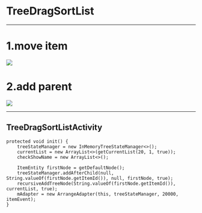 # TreeDragSortList #

----------
# 1.move item #
![](http://std.hku.edu.tw/~b911100304/android/2015-05-31_155837.png)

# 2.add parent #
![](http://std.hku.edu.tw/~b911100304/android/2015-05-31_160102.png)

----------
## TreeDragSortListActivity ##

    protected void init() {
        treeStateManager = new InMemoryTreeStateManager<>();
        currentList = new ArrayList<>(getCurrentList(20, 1, true));
        checkShowName = new ArrayList<>();

        ItemEntity firstNode = getDefaultNode();
        treeStateManager.addAfterChild(null, String.valueOf(firstNode.getItemId()), null, firstNode, true);
        recursiveAddTreeNode(String.valueOf(firstNode.getItemId()), currentList, true);
        mAdapter = new ArrangeAdapter(this, treeStateManager, 20000, itemEvent);
    }